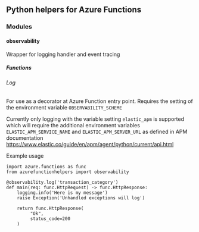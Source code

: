 ## Python helpers for Azure Functions

### Modules

#### observability
Wrapper for logging handler and event tracing

##### Functions
###### Log
 For use as a decorator at Azure Function entry point. 
Requires the setting of the environment variable ```OBSERVABILITY_SCHEME``` 


Currently only logging with the variable setting ```elastic_apm``` is supported which will require the additional environment variables
```ELASTIC_APM_SERVICE_NAME``` and ```ELASTIC_APM_SERVER_URL```
as defined in APM documentation https://www.elastic.co/guide/en/apm/agent/python/current/api.html

Example usage

```
import azure.functions as func
from azurefunctionhelpers import observability

@observability.log('transaction_category')
def main(req: func.HttpRequest) -> func.HttpResponse:
    logging.info('Here is my message')
    raise Exception('Unhandled exceptions will log')
    
    return func.HttpResponse(
         "Ok",
         status_code=200
    )
```

